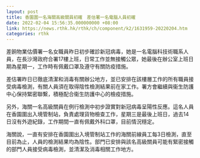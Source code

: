 ```yaml
---
layout: post
title: 香園圍一名海關高級關員初確　差估署一名電腦人員初確
date: 2022-02-04 15:56:35.000000000 +08:00
link: https://news.rthk.hk/rthk/ch/component/k2/1631959-20220204.htm
categories: rthk
---
```


差餉物業估價署一名女職員昨日初步確診新冠病毒，她是一名電腦科技術職系人員，在長沙灣政府合署17樓上班，日常工作並無接觸公眾，她最後在辦公室上班日期為星期一，工作時有佩戴口罩及遵守有關防疫措施。

差估署昨日已徹底清潔和消毒有關辦公地方，並已安排在該樓層工作的所有職員接受病毒檢測，有關人員須在取得陰性檢測結果前在家工作。署方會繼續與衞生防護中心保持緊密聯繫，積極配合衞生防護中心的檢疫措施。

另外，海關一名高級關員在例行檢測中初步證實對新冠病毒呈陽性反應。這名人員在香園圍出入境管制站，負責處理貨物檢查工作，星期三是最後上班日，過去14日沒有外遊紀錄，工作期間一直有佩戴外科口罩，目前情況穩定。

海關說，一直有安排在香園圍出入境管制站工作的海關前線員工每3日檢測，直至目前為止，人員的檢測結果均為陰性。部門已安排與該名高級關員可能有緊密接觸的部門人員接受病毒檢測，並清潔及消毒相關工作地方。
